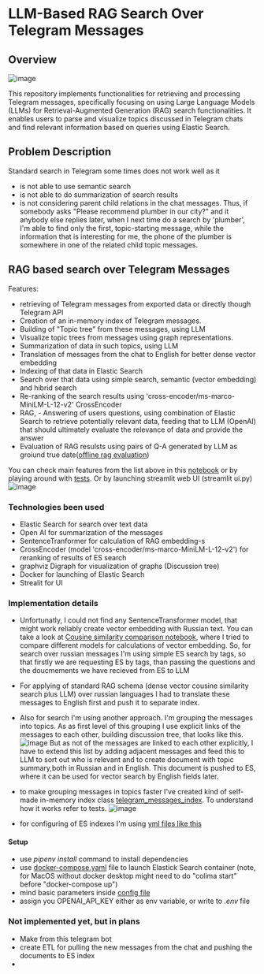 # LLM-Based RAG Search Over Telegram Messages

## Overview
![image](https://github.com/user-attachments/assets/89ebf96e-bc44-4a99-a7ee-c0126ef0d62b)


This repository implements functionalities for retrieving and processing Telegram messages, specifically focusing on using Large Language Models (LLMs) for Retrieval-Augmented Generation (RAG) search functionalities. It enables users to parse and visualize topics discussed in Telegram chats and find relevant information based on queries using Elastic Search.

## Problem Description
Standard search in Telegram some times does not work well as it
 - is not able to use semantic search
 - is not able to do summarization of search results
 - is not considering parent child relations in the chat messages. Thus, if somebody asks "Please recommend plumber in our city?" and it anybody else replies later, when I next time do a search by 'plumber', I'm able to find only the first, topic-starting message, while the information that is interesting for me, the phone of the plumber is somewhere in one of the related child topic messages.

## RAG based search over Telegram Messages
Features:
- retrieving of Telegram messages from exported data or directly though Telegram API
- Creation of  an in-memory index of Telegram messages.
- Building of "Topic tree" from these messages, using LLM
- Visualize topic trees from messages using graph representations.
- Summarization of data in such topics, using LLM
- Translation of messages from the chat to English for better dense vector embedding
- Indexing of that data in Elastic Search
- Search over that data using  simple search, semantic (vector embedding) and hibrid search
- Re-ranking of the search results using 'cross-encoder/ms-marco-MiniLM-L-12-v2' CrossEncoder 
- RAG, - Answering of users questions, using combination of Elastic Search to retrieve potentially relevant data, feeding that to LLM (OpenAI) that
  should ultimately evaluate the relevance of data and provide the answer
- Evaluation of RAG resulsts using pairs of Q-A generated by LLM as groiund true date([offline rag evaluation](offline-rag-evaluation.ipynb))

You can check main features from the list above in this [notebook](telegram_llm_playing_around.ipynb)
or by playing around with [tests](tests.py).
Or by launching streamlit web UI (streamlit ui.py)
![image](https://github.com/user-attachments/assets/5c07a73a-b699-4a28-83c7-a4a47a0f338e)

### Technologies been used
- Elastic Search for search over text data
- Open AI for summarization of the messages
- SentenceTranformer for calculation of RAG embedding-s
- CrossEncoder (model 'cross-encoder/ms-marco-MiniLM-L-12-v2') for reranking of results of ES search
- graphviz  Digraph for visualization of graphs (Discussion tree)
- Docker for launching of Elastic Search
- Strealit for UI
  
### Implementation details
- Unfortunatly, I could not find any SentenceTransformer model, that might work reliably create vector embedding  with Russian text.
You can take a look at  [Cousine similarity comparison notebook](cousine_similarity.ipynb), where I tried to compare different models for calculations of vector embedding.
So, for search over russian messages I'm using simple ES search by tags, so that firstly we are requesting ES by tags, than passing the questions and the doucmements we have recieved from ES to LLM
- For applying of standard RAG schema (dense vector cousine similarity search plus LLM) over russian languages I had to translate these messages to English first and push it to separate index.
- Also for search I'm using another approach. I'm grouping the messages into topics. As as first level of this grouping I use explicit links of the messages to each other, building discussion tree, that looks like this.
![image](https://github.com/user-attachments/assets/8206dc68-1971-47d5-b849-e3d29c6cf907)
But as not of the messages are linked to each other explicitly, I have to extend this list by adding adjacent messages and feed this to LLM to sort out who is relevant and to create document with topic summary,both in Russian and in English. This document is pushed to ES, where it can be used for vector search by English fields later.
- to make grouping messages in topics faster I've created kind of self-made in-memory index class [telegram_messages_index](src/telegram_messages_index.py). To understand how it works refer to tests.
![image](https://github.com/user-attachments/assets/e76e1565-cfcb-4187-8457-eeccedb14e02)

- for configuring of ES indexes I'm using [yml files like this](src/elastic_search/index_settings.yml)

#### Setup
- use *pipenv install* command to install dependencies
- use [docker-compose.yaml](docker-compose.yaml) file to launch Elastick Search container (note, for MacOS without docker desktop might need to do "colima start" before "docker-compose up")
- mind basic parameters inside [config file](src/config.py)
- assign you OPENAI_API_KEY either as env variable, or write to *.env* file 

### Not implemented yet, but in plans
- Make from this telegram bot
- create ETL for pulling the new messages from the chat and pushing the documents to ES index
- 



